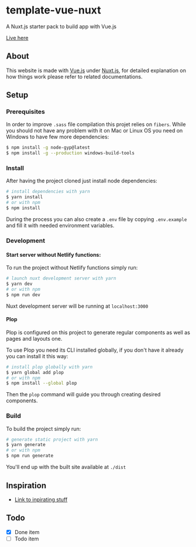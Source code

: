 # template-vue-nuxt

A Nuxt.js starter pack to build app with Vue.js

<!-- Place badges here -->

[Live here](https://example.com)

## About

This website is made with [Vue.js](https://vuejs.org) under [Nuxt.js](https://nuxtjs.org), for detailed explanation on how things work please refer to related documentations.

## Setup

### Prerequisites

In order to improve `.sass` file compilation this projet relies on `fibers`. While you should not have any problem with it on Mac or Linux OS you need on Windows to have few more dependencies:

```bash
$ npm install -g node-gyp@latest
$ npm install -g --production windows-build-tools
```

<!-- Uncomment is using Netlify functions -->

<!-- As this project also makes use of [Netlify functions](https://docs.netlify.com/functions/overview), to run them locally you'll need the Netlify's cli:

```bash
$ npm install -g netlify-cli
``` -->

<!-- Uncomment if usage requires an internet connection -->

<!-- Finally the develop or build process of this project also require an internet connection in order to fetch content from CMS, offline usage is not possible. -->

### Install

After having the project cloned just install node dependencies:

```bash
# install dependencies with yarn
$ yarn install
# or with npm
$ npm install
```

During the process you can also create a `.env` file by copying `.env.example` and fill it with needed environment variables.

### Development

#### Start server without Netlify functions:

To run the project without Netlify functions simply run:

```bash
# launch nuxt development server with yarn
$ yarn dev
# or with npm
$ npm run dev
```

Nuxt development server will be running at `localhost:3000`

<!-- Uncomment is using Netlify functions -->

<!-- #### Start server with Netlify functions:

If you want the project with Netlify functions available run:

```bash
# launch nuxt development server with yarn
$ yarn dev:netlify
# or with npm
$ npm run dev:netlify
```

> Be aware that you need Nuxt server to run on `localhost` host for `netlify dev` to be able to wrap the server.

Nuxt development server will be running with functions at `localhost:8888` -->

#### Plop

Plop is configured on this project to generate regular components as well as pages and layouts one.

To use Plop you need its CLI installed globally, if you don't have it already you can install it this way:

```bash
# install plop globally with yarn
$ yarn global add plop
# or with npm
$ npm install --global plop
```

Then the `plop` command will guide you through creating desired components.

### Build

To build the project simply run:

```bash
# generate static project with yarn
$ yarn generate
# or with npm
$ npm run generate
```

You'll end up with the built site available at `./dist`

## Inspiration

- [Link to inpirating stuff](https://rickastley.lihbr.fr)

## Todo

- [x] Done item
- [ ] Todo item
